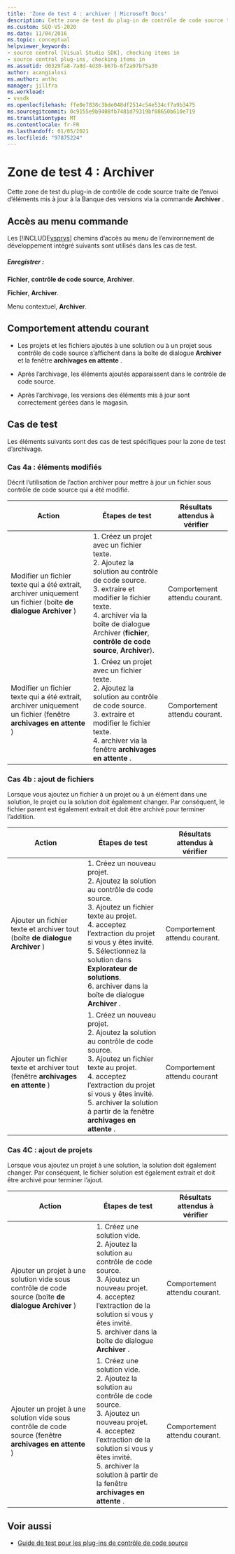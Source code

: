 ```yaml
---
title: 'Zone de test 4 : archiver | Microsoft Docs'
description: Cette zone de test du plug-in de contrôle de code source traite de l’envoi d’éléments mis à jour à la Banque des versions à l’aide de la commande Archiver.
ms.custom: SEO-VS-2020
ms.date: 11/04/2016
ms.topic: conceptual
helpviewer_keywords:
- source control [Visual Studio SDK], checking items in
- source control plug-ins, checking items in
ms.assetid: d0329fa8-7a8d-4d30-b67b-6f2a97b75a30
author: acangialosi
ms.author: anthc
manager: jillfra
ms.workload:
- vssdk
ms.openlocfilehash: ffe0e7838c3bde048df2514c54e534cf7a9b3475
ms.sourcegitcommit: 0c9155e9b9408fb7481d79319bf08650b610e719
ms.translationtype: MT
ms.contentlocale: fr-FR
ms.lasthandoff: 01/05/2021
ms.locfileid: "97875224"
---
```

# <a name="test-area-4-check-in"></a>Zone de test 4 : Archiver
Cette zone de test du plug-in de contrôle de code source traite de l’envoi d’éléments mis à jour à la Banque des versions via la commande **Archiver** .

## <a name="command-menu-access"></a>Accès au menu commande
 Les [!INCLUDE[vsprvs](../../code-quality/includes/vsprvs_md.md)] chemins d’accès au menu de l’environnement de développement intégré suivants sont utilisés dans les cas de test.

##### <a name="check-in"></a>Enregistrer :
 **Fichier**, **contrôle de code source**, **Archiver**.

 **Fichier**, **Archiver**.

 Menu contextuel, **Archiver**.

## <a name="common-expected-behavior"></a>Comportement attendu courant

- Les projets et les fichiers ajoutés à une solution ou à un projet sous contrôle de code source s’affichent dans la boîte de dialogue **Archiver** et la fenêtre **archivages en attente** .

- Après l’archivage, les éléments ajoutés apparaissent dans le contrôle de code source.

- Après l’archivage, les versions des éléments mis à jour sont correctement gérées dans le magasin.

## <a name="test-cases"></a>Cas de test
 Les éléments suivants sont des cas de test spécifiques pour la zone de test d’archivage.

### <a name="case-4a-modified-items"></a>Cas 4a : éléments modifiés
 Décrit l’utilisation de l’action archiver pour mettre à jour un fichier sous contrôle de code source qui a été modifié.

|Action|Étapes de test|Résultats attendus à vérifier|
|------------|----------------|--------------------------------|
|Modifier un fichier texte qui a été extrait, archiver uniquement un fichier (boîte **de dialogue Archiver** )|1. Créez un projet avec un fichier texte.<br />2. Ajoutez la solution au contrôle de code source.<br />3. extraire et modifier le fichier texte.<br />4. archiver via la boîte de dialogue Archiver (**fichier**, **contrôle de code source**, **Archiver**).|Comportement attendu courant.|
|Modifier un fichier texte qui a été extrait, archiver uniquement un fichier (fenêtre **archivages en attente** )|1. Créez un projet avec un fichier texte.<br />2. Ajoutez la solution au contrôle de code source.<br />3. extraire et modifier le fichier texte.<br />4. archiver via la fenêtre **archivages en attente** .|Comportement attendu courant.|

### <a name="case-4b-adding-files"></a>Cas 4b : ajout de fichiers
 Lorsque vous ajoutez un fichier à un projet ou à un élément dans une solution, le projet ou la solution doit également changer. Par conséquent, le fichier parent est également extrait et doit être archivé pour terminer l’addition.

|Action|Étapes de test|Résultats attendus à vérifier|
|------------|----------------|--------------------------------|
|Ajouter un fichier texte et archiver tout (boîte **de dialogue Archiver** )|1. Créez un nouveau projet.<br />2. Ajoutez la solution au contrôle de code source.<br />3. Ajoutez un fichier texte au projet.<br />4. acceptez l’extraction du projet si vous y êtes invité.<br />5. Sélectionnez la solution dans **Explorateur de solutions**.<br />6. archiver dans la boîte de dialogue **Archiver** .|Comportement attendu courant.|
|Ajouter un fichier texte et archiver tout (fenêtre **archivages en attente** )|1. Créez un nouveau projet.<br />2. Ajoutez la solution au contrôle de code source.<br />3. Ajoutez un fichier texte au projet.<br />4. acceptez l’extraction du projet si vous y êtes invité.<br />5. archiver la solution à partir de la fenêtre **archivages en attente** .|Comportement attendu courant|

### <a name="case-4c-adding-projects"></a>Cas 4C : ajout de projets
 Lorsque vous ajoutez un projet à une solution, la solution doit également changer. Par conséquent, le fichier solution est également extrait et doit être archivé pour terminer l’ajout.

|Action|Étapes de test|Résultats attendus à vérifier|
|------------|----------------|--------------------------------|
|Ajouter un projet à une solution vide sous contrôle de code source (boîte **de dialogue Archiver** )|1. Créez une solution vide.<br />2. Ajoutez la solution au contrôle de code source.<br />3. Ajoutez un nouveau projet.<br />4. acceptez l’extraction de la solution si vous y êtes invité.<br />5. archiver dans la boîte de dialogue **Archiver** .|Comportement attendu courant.|
|Ajouter un projet à une solution vide sous contrôle de code source (fenêtre **archivages en attente** )|1. Créez une solution vide.<br />2. Ajoutez la solution au contrôle de code source.<br />3. Ajoutez un nouveau projet.<br />4. acceptez l’extraction de la solution si vous y êtes invité.<br />5. archiver la solution à partir de la fenêtre **archivages en attente** .|Comportement attendu courant.|

## <a name="see-also"></a>Voir aussi
- [Guide de test pour les plug-ins de contrôle de code source](../../extensibility/internals/test-guide-for-source-control-plug-ins.md)
